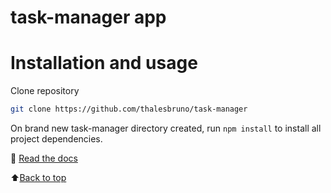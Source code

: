 task-manager app
================


Installation and usage
======================

Clone repository  
```bash
git clone https://github.com/thalesbruno/task-manager
```

On brand new task-manager directory created, run `npm install` to install all project dependencies.  

:page_facing_up: [Read the docs](https://www.npmjs.com/package/validator)

:arrow_up:[Back to top](#table-of-contents)
